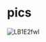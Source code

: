 # pics
![LB1E2fwI](https://user-images.githubusercontent.com/29006948/183974942-76b511cb-df39-4d64-a2c6-6ed2e15f04f9.png)
